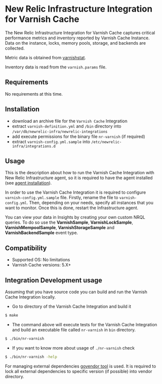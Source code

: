 # New Relic Infrastructure Integration for Varnish Cache

The New Relic Infrastructure Integration for Varnish Cache captures critical performance metrics and inventory reported by Varnish Cache Instance. Data on the instance, locks, memory pools, storage, and backends are collected.

Metric data is obtained from [varnishstat](https://varnish-cache.org/docs/trunk/reference/varnishstat.html).

Inventory data is read from the `varnish.params` file.

## Requirements

No requirements at this time.

## Installation

- download an archive file for the `Varnish Cache` Integration
- extract `varnish-definition.yml` and `/bin` directory into `/var/db/newrelic-infra/newrelic-integrations`
- add execute permissions for the binary file `nr-varnish` (if required)
- extract `varnish-config.yml.sample` into `/etc/newrelic-infra/integrations.d`

## Usage

This is the description about how to run the Varnish Cache Integration with New Relic Infrastructure agent, so it is required to have the agent installed (see [agent installation](https://docs.newrelic.com/docs/infrastructure/new-relic-infrastructure/installation/install-infrastructure-linux)).

In order to use the Varnish Cache Integration it is required to configure `varnish-config.yml.sample` file. Firstly, rename the file to `varnish-config.yml`. Then, depending on your needs, specify all instances that you want to monitor. Once this is done, restart the Infrastructure agent.

You can view your data in Insights by creating your own custom NRQL queries. To do so use the **VarnishSample**, **VarnishLockSample**, **VarnishMempoolSample**, **VarnishStorageSample** and **VarnishBackendSample** event type.

## Compatibility

* Supported OS: No limitations
* Varnish Cache versions: 5.X+

## Integration Development usage

Assuming that you have source code you can build and run the Varnish Cache Integration locally.

* Go to directory of the Varnish Cache Integration and build it
```bash
$ make
```
* The command above will execute tests for the Varnish Cache Integration and build an executable file called `nr-varnish` in `bin` directory.
```bash
$ ./bin/nr-varnish
```
* If you want to know more about usage of `./nr-varnish` check
```bash
$ ./bin/nr-varnish -help
```

For managing external dependencies [govendor tool](https://github.com/kardianos/govendor) is used. It is required to lock all external dependencies to specific version (if possible) into vendor directory.

